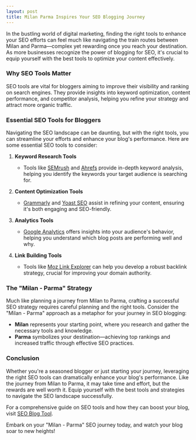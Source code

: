 ```yaml
---
layout: post
title: Milan Parma Inspires Your SEO Blogging Journey
---
```



In the bustling world of digital marketing, finding the right tools to enhance your SEO efforts can feel much like navigating the train routes between Milan and Parma—complex yet rewarding once you reach your destination. As more businesses recognize the power of blogging for SEO, it's crucial to equip yourself with the best tools to optimize your content effectively.

### Why SEO Tools Matter

SEO tools are vital for bloggers aiming to improve their visibility and ranking on search engines. They provide insights into keyword optimization, content performance, and competitor analysis, helping you refine your strategy and attract more organic traffic.

### Essential SEO Tools for Bloggers

Navigating the SEO landscape can be daunting, but with the right tools, you can streamline your efforts and enhance your blog's performance. Here are some essential SEO tools to consider:

1. **Keyword Research Tools**
   - Tools like [SEMrush](https://www.semrush.com) and [Ahrefs](https://ahrefs.com) provide in-depth keyword analysis, helping you identify the keywords your target audience is searching for.

2. **Content Optimization Tools**
   - [Grammarly](https://www.grammarly.com) and [Yoast SEO](https://yoast.com) assist in refining your content, ensuring it's both engaging and SEO-friendly.

3. **Analytics Tools**
   - [Google Analytics](https://analytics.google.com) offers insights into your audience's behavior, helping you understand which blog posts are performing well and why.

4. **Link Building Tools**
   - Tools like [Moz Link Explorer](https://moz.com/link-explorer) can help you develop a robust backlink strategy, crucial for improving your domain authority.

### The "Milan - Parma" Strategy

Much like planning a journey from Milan to Parma, crafting a successful SEO strategy requires careful planning and the right tools. Consider the "Milan - Parma" approach as a metaphor for your journey in SEO blogging:

- **Milan** represents your starting point, where you research and gather the necessary tools and knowledge.
- **Parma** symbolizes your destination—achieving top rankings and increased traffic through effective SEO practices.

### Conclusion

Whether you're a seasoned blogger or just starting your journey, leveraging the right SEO tools can dramatically enhance your blog's performance. Like the journey from Milan to Parma, it may take time and effort, but the rewards are well worth it. Equip yourself with the best tools and strategies to navigate the SEO landscape successfully.

For a comprehensive guide on SEO tools and how they can boost your blog, visit [SEO Blog Tool](https://seoblogtool.com/).

Embark on your "Milan - Parma" SEO journey today, and watch your blog soar to new heights!